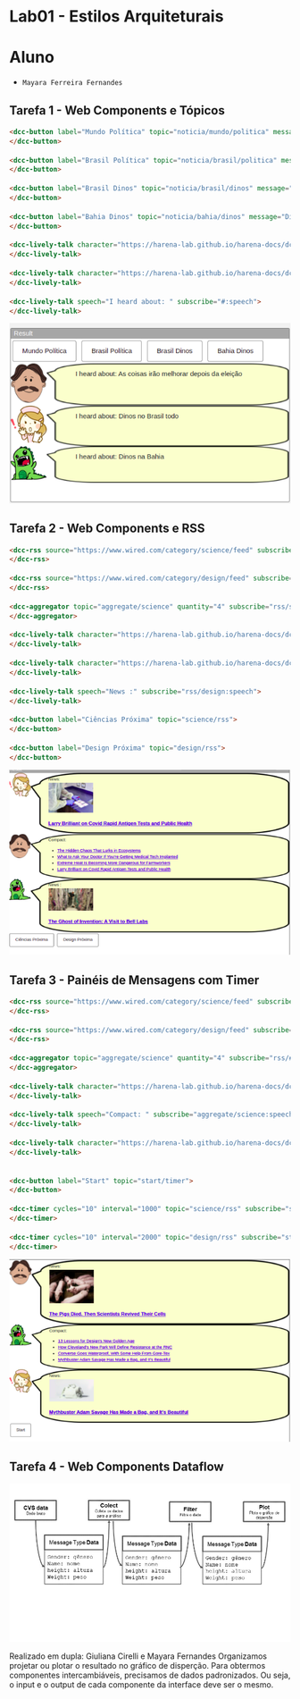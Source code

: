 # Lab01 - Estilos Arquiteturais

# Aluno
* `Mayara Ferreira Fernandes`

## Tarefa 1 - Web Components e Tópicos

~~~html
<dcc-button label="Mundo Política" topic="noticia/mundo/politica" message="Política Mundial">
</dcc-button>

<dcc-button label="Brasil Política" topic="noticia/brasil/politica" message="As coisas irão melhorar depois da eleição">
</dcc-button>

<dcc-button label="Brasil Dinos" topic="noticia/brasil/dinos" message="Dinos no Brasil todo">
</dcc-button>

<dcc-button label="Bahia Dinos" topic="noticia/bahia/dinos" message="Dinos na Bahia">
</dcc-button>

<dcc-lively-talk character="https://harena-lab.github.io/harena-docs/dccs/tutorial/images/doctor.png" speech="I heard about: " subscribe="noticia/#/politica:speech">
</dcc-lively-talk>

<dcc-lively-talk character="https://harena-lab.github.io/harena-docs/dccs/tutorial/images/nurse.png" speech="I heard about: " subscribe="noticia/brasil/#:speech">
</dcc-lively-talk>

<dcc-lively-talk speech="I heard about: " subscribe="#:speech">
</dcc-lively-talk>
~~~

![Screenshot Exercicio 1](images/exercicio1.png)

## Tarefa 2 - Web Components e RSS

~~~html
<dcc-rss source="https://www.wired.com/category/science/feed" subscribe="science/rss:next" topic="rss/science">
</dcc-rss>

<dcc-rss source="https://www.wired.com/category/design/feed" subscribe="design/rss:next" topic="rss/design">
</dcc-rss>

<dcc-aggregator topic="aggregate/science" quantity="4" subscribe="rss/science">
</dcc-aggregator>

<dcc-lively-talk character="https://harena-lab.github.io/harena-docs/dccs/tutorial/images/nurse.png" speech="News: " subscribe="rss/science:speech">
</dcc-lively-talk>

<dcc-lively-talk character="https://harena-lab.github.io/harena-docs/dccs/tutorial/images/doctor.png" speech="Compact: " subscribe="aggregate/science:speech">
</dcc-lively-talk>

<dcc-lively-talk speech="News :" subscribe="rss/design:speech">
</dcc-lively-talk>

<dcc-button label="Ciências Próxima" topic="science/rss">
</dcc-button>

<dcc-button label="Design Próxima" topic="design/rss">
</dcc-button>
~~~

![Screenshot Exercicio 2](images/exercicio2.png)

## Tarefa 3 - Painéis de Mensagens com Timer

~~~html
<dcc-rss source="https://www.wired.com/category/science/feed" subscribe="science/rss:next" topic="rss/science">
</dcc-rss>

<dcc-rss source="https://www.wired.com/category/design/feed" subscribe="design/rss:next" topic="rss/design">
</dcc-rss>

<dcc-aggregator topic="aggregate/science" quantity="4" subscribe="rss/#">
</dcc-aggregator>

<dcc-lively-talk character="https://harena-lab.github.io/harena-docs/dccs/tutorial/images/doctor.png" speech="News: " subscribe="rss/science:speech">
</dcc-lively-talk>

<dcc-lively-talk speech="Compact: " subscribe="aggregate/science:speech">
</dcc-lively-talk>

<dcc-lively-talk character="https://harena-lab.github.io/harena-docs/dccs/tutorial/images/nurse.png" speech="News: " subscribe="rss/design:speech">
</dcc-lively-talk>


<dcc-button label="Start" topic="start/timer">
</dcc-button>

<dcc-timer cycles="10" interval="1000" topic="science/rss" subscribe="start/timer:start">
</dcc-timer>

<dcc-timer cycles="10" interval="2000" topic="design/rss" subscribe="start/timer:start">
</dcc-timer>
~~~

![Screenshot Exercicio 3](images/exercicio3.png)

## Tarefa 4 - Web Components Dataflow

![Screenshot Exercicio 3](images/exercicio4.jpeg)

Realizado em dupla: Giuliana Cirelli e Mayara Fernandes
Organizamos projetar ou plotar o resultado no gráfico de disperção. Para obtermos componentes intercambiáveis, precisamos de dados padronizados. Ou seja, o input e o output de cada componente da interface deve ser o mesmo.
